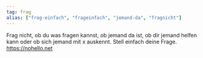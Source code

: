 ```yaml
---
tag: frag
alias: ["frag-einfach", "frageinfach", "jemand-da", "fragnicht"]
---
```


Frag nicht, ob du was fragen kannst, ob jemand da ist, ob dir jemand helfen kann oder ob sich jemand mit x auskennt. Stell einfach deine Frage.
https://nohello.net
